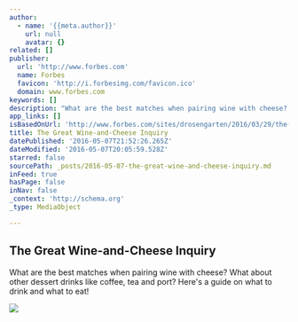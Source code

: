 ```yaml
---
author:
  - name: '{{meta.author}}'
    url: null
    avatar: {}
related: []
publisher:
  url: 'http://www.forbes.com'
  name: Forbes
  favicon: 'http://i.forbesimg.com/favicon.ico'
  domain: www.forbes.com
keywords: []
description: "What are the best matches when pairing wine with cheese? What about other dessert drinks like coffee, tea and port? Here's a guide on what to drink and what to eat!"
app_links: []
isBasedOnUrl: 'http://www.forbes.com/sites/drosengarten/2016/03/29/the-great-wine-and-cheese-inquiry/#50e34fc21450'
title: The Great Wine-and-Cheese Inquiry
datePublished: '2016-05-07T21:52:26.265Z'
dateModified: '2016-05-07T20:05:59.528Z'
starred: false
sourcePath: _posts/2016-05-07-the-great-wine-and-cheese-inquiry.md
inFeed: true
hasPage: false
inNav: false
_context: 'http://schema.org'
_type: MediaObject

---
```

<article style=""><h1>The Great Wine-and-Cheese Inquiry</h1><p>What are the best matches when pairing wine with cheese? What about other dessert drinks like coffee, tea and port? Here's a guide on what to drink and what to eat!</p><img src="http://blogs-images.forbes.com/drosengarten/files/2016/03/bigstock-French-cheese-platter-as-desse-68852233-1200x800.jpg" /></article>